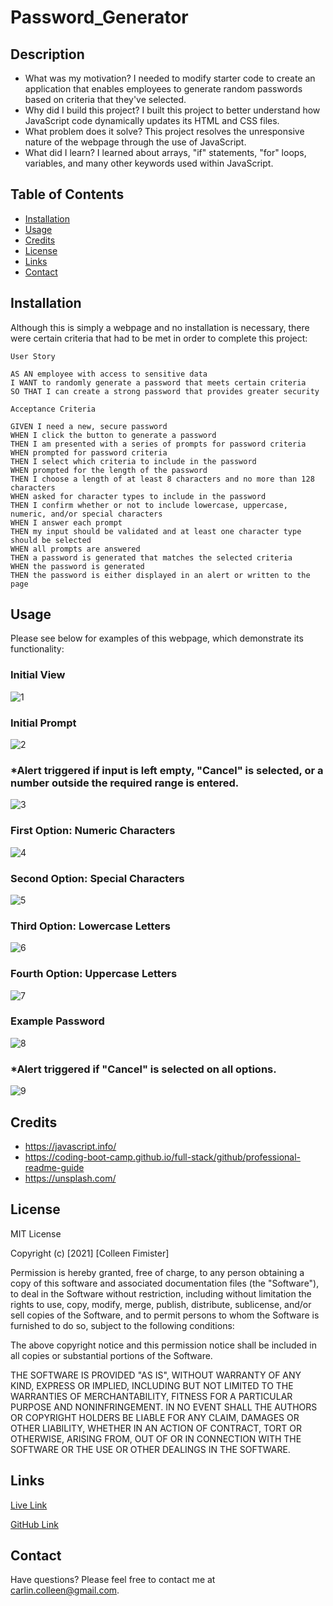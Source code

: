 # Password_Generator

## Description

- What was my motivation? I needed to modify starter code to create an application that enables employees to generate random passwords based on criteria that they've selected.
- Why did I build this project? I built this project to better understand how JavaScript code dynamically updates its HTML and CSS files.
- What problem does it solve? This project resolves the unresponsive nature of the webpage through the use of JavaScript.
- What did I learn? I learned about arrays, "if" statements, "for" loops, variables, and many other keywords used within JavaScript.

## Table of Contents

- [Installation](#installation)
- [Usage](#usage)
- [Credits](#credits)
- [License](#license)
- [Links](#links)
- [Contact](#contact)

## Installation

Although this is simply a webpage and no installation is necessary, there were certain criteria that had to be met in order to complete this project:

    User Story

    AS AN employee with access to sensitive data
    I WANT to randomly generate a password that meets certain criteria
    SO THAT I can create a strong password that provides greater security

    Acceptance Criteria

    GIVEN I need a new, secure password
    WHEN I click the button to generate a password
    THEN I am presented with a series of prompts for password criteria
    WHEN prompted for password criteria
    THEN I select which criteria to include in the password
    WHEN prompted for the length of the password
    THEN I choose a length of at least 8 characters and no more than 128 characters
    WHEN asked for character types to include in the password
    THEN I confirm whether or not to include lowercase, uppercase, numeric, and/or special characters
    WHEN I answer each prompt
    THEN my input should be validated and at least one character type should be selected
    WHEN all prompts are answered
    THEN a password is generated that matches the selected criteria
    WHEN the password is generated
    THEN the password is either displayed in an alert or written to the page

## Usage

Please see below for examples of this webpage, which demonstrate its functionality:

### Initial View

![1](Assets/images/1.png)

### Initial Prompt

![2](Assets/images/2.png)

### \*Alert triggered if input is left empty, "Cancel" is selected, or a number outside the required range is entered.

![3](Assets/images/3.png)

### First Option: Numeric Characters

![4](Assets/images/4.png)

### Second Option: Special Characters

![5](Assets/images/5.png)

### Third Option: Lowercase Letters

![6](Assets/images/6.png)

### Fourth Option: Uppercase Letters

![7](Assets/images/7.png)

### Example Password

![8](Assets/images/8.png)

### \*Alert triggered if "Cancel" is selected on all options.

![9](Assets/images/9.png)

## Credits

- https://javascript.info/
- https://coding-boot-camp.github.io/full-stack/github/professional-readme-guide
- https://unsplash.com/

## License

MIT License

Copyright (c) [2021] [Colleen Fimister]

Permission is hereby granted, free of charge, to any person obtaining a copy
of this software and associated documentation files (the "Software"), to deal
in the Software without restriction, including without limitation the rights
to use, copy, modify, merge, publish, distribute, sublicense, and/or sell
copies of the Software, and to permit persons to whom the Software is
furnished to do so, subject to the following conditions:

The above copyright notice and this permission notice shall be included in all
copies or substantial portions of the Software.

THE SOFTWARE IS PROVIDED "AS IS", WITHOUT WARRANTY OF ANY KIND, EXPRESS OR
IMPLIED, INCLUDING BUT NOT LIMITED TO THE WARRANTIES OF MERCHANTABILITY,
FITNESS FOR A PARTICULAR PURPOSE AND NONINFRINGEMENT. IN NO EVENT SHALL THE
AUTHORS OR COPYRIGHT HOLDERS BE LIABLE FOR ANY CLAIM, DAMAGES OR OTHER
LIABILITY, WHETHER IN AN ACTION OF CONTRACT, TORT OR OTHERWISE, ARISING FROM,
OUT OF OR IN CONNECTION WITH THE SOFTWARE OR THE USE OR OTHER DEALINGS IN THE
SOFTWARE.

## Links

[Live Link](https://carlincb.github.io/Password_Generator/)

[GitHub Link](https://github.com/carlincb/Password_Generator)

## Contact

Have questions? Please feel free to contact me at carlin.colleen@gmail.com.
